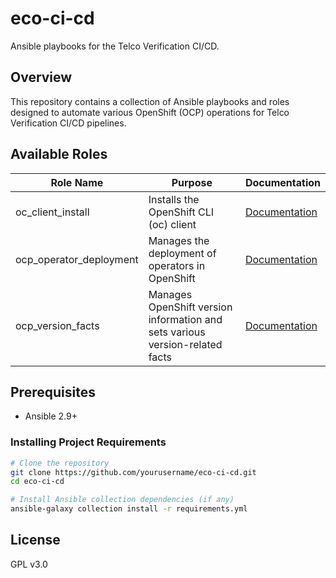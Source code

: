 # eco-ci-cd

Ansible playbooks for the Telco Verification CI/CD.

## Overview
This repository contains a collection of Ansible playbooks and roles designed to automate various OpenShift (OCP) operations for Telco Verification CI/CD pipelines.

## Available Roles

| Role Name | Purpose | Documentation |
|-----------|---------|---------------|
| oc_client_install | Installs the OpenShift CLI (oc) client | [Documentation](playbooks/roles/oc_client_install/) |
| ocp_operator_deployment | Manages the deployment of operators in OpenShift | [Documentation](playbooks/roles/ocp_operator_deployment/) |
| ocp_version_facts | Manages OpenShift version information and sets various version-related facts | [Documentation](playbooks/roles/ocp_version_facts/) |

## Prerequisites

- Ansible 2.9+

### Installing Project Requirements

```bash
# Clone the repository
git clone https://github.com/yourusername/eco-ci-cd.git
cd eco-ci-cd

# Install Ansible collection dependencies (if any)
ansible-galaxy collection install -r requirements.yml
```

## License
GPL v3.0

